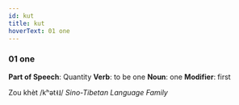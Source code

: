 ```yaml
---
id: kut
title: kut
hoverText: 01 one
---
```


### 01 one

**Part of Speech**: Quantity
**Verb**: to be one
**Noun**: one
**Modifier**: first

Zou khèt /kʰət˧˩/
*Sino-Tibetan Language Family*